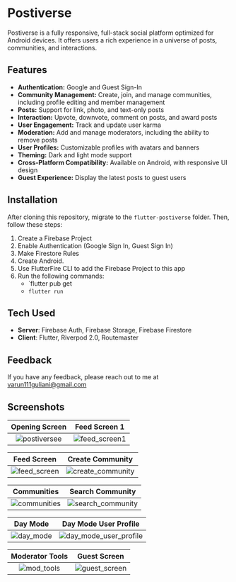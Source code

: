 # Postiverse

Postiverse is a fully responsive, full-stack social platform optimized for Android devices. It offers users a rich experience in a universe of posts, communities, and interactions.


## Features

- **Authentication:** Google and Guest Sign-In
- **Community Management:** Create, join, and manage communities, including profile editing and member management
- **Posts:** Support for link, photo, and text-only posts
- **Interaction:** Upvote, downvote, comment on posts, and award posts
- **User Engagement:** Track and update user karma
- **Moderation:** Add and manage moderators, including the ability to remove posts
- **User Profiles:** Customizable profiles with avatars and banners
- **Theming:** Dark and light mode support
- **Cross-Platform Compatibility:** Available on Android, with responsive UI design
- **Guest Experience:** Display the latest posts to guest users



## Installation

After cloning this repository, migrate to the `flutter-postiverse` folder. Then, follow these steps:

1. Create a Firebase Project
2. Enable Authentication (Google Sign In, Guest Sign In)
3. Make Firestore Rules
4. Create Android.
5. Use FlutterFire CLI to add the Firebase Project to this app
6. Run the following commands:
   - `flutter pub get
   - `flutter run`


## Tech Used

- **Server**: Firebase Auth, Firebase Storage, Firebase Firestore
- **Client**: Flutter, Riverpod 2.0, Routemaster

## Feedback

If you have any feedback, please reach out to me at [varun111guliani@gmail.com](mailto:varun111guliani@gmail.com)

## Screenshots

| **Opening Screen** | **Feed Screen 1** |
|:---:|:---:|
| ![postiversee](https://github.com/user-attachments/assets/824f4911-b626-4c77-ab8c-0c7799c429f3) | ![feed_screen1](https://github.com/user-attachments/assets/9618c465-8cd8-4afb-9884-50eb8b136b9f) |

| **Feed Screen** | **Create Community** |
|:---:|:---:|
| ![feed_screen](https://github.com/user-attachments/assets/c5c069ab-ef67-44f5-b90b-a0322adb85ea) | ![create_community](https://github.com/user-attachments/assets/5c40e82c-4a5a-49fe-ac10-79ef59245237) |

| **Communities** | **Search Community** |
|:---:|:---:|
| ![communities](https://github.com/user-attachments/assets/cd5005f1-cef9-4c03-9c74-8df79e70c4df) | ![search_community](https://github.com/user-attachments/assets/1bac986b-d9ea-4b64-ad9d-bc7b9147b397) |

| **Day Mode** | **Day Mode User Profile** |
|:---:|:---:|
| ![day_mode](https://github.com/user-attachments/assets/2a273f34-7833-464f-85e6-bf48243c7420) | ![day_mode_user_profile](https://github.com/user-attachments/assets/d6e3dcef-4ab4-413c-8db3-269e864f2583) |

| **Moderator Tools** | **Guest Screen** |
|:---:|:---:|
| ![mod_tools](https://github.com/user-attachments/assets/4cf75900-527d-4d26-9e8a-dcd55c208f96) | ![guest_screen](https://github.com/user-attachments/assets/6d82a3a2-680d-4e1c-8e5e-58fc3d4b1926) |
